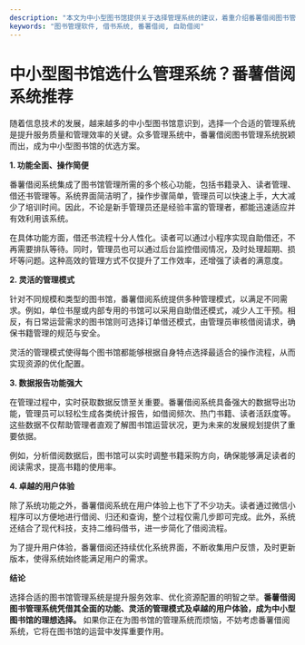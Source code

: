 ```yaml
---
description: "本文为中小型图书馆提供关于选择管理系统的建议，着重介绍番薯借阅图书管理系统的功能和优势。"
keywords: "图书管理软件, 借书系统, 番薯借阅, 自助借阅"
---
```

# 中小型图书馆选什么管理系统？番薯借阅系统推荐

随着信息技术的发展，越来越多的中小型图书馆意识到，选择一个合适的管理系统是提升服务质量和管理效率的关键。众多管理系统中，番薯借阅图书管理系统脱颖而出，成为中小型图书馆的优选方案。

**1. 功能全面、操作简便**

番薯借阅系统集成了图书馆管理所需的多个核心功能，包括书籍录入、读者管理、借还书管理等。系统界面简洁明了，操作步骤简单，管理员可以快速上手，大大减少了培训时间。因此，不论是新手管理员还是经验丰富的管理者，都能迅速适应并有效利用该系统。

在具体功能方面，借还书流程十分人性化。读者可以通过小程序实现自助借还，不再需要排队等待。同时，管理员也可以通过后台监控借阅情况，及时处理超期、损坏等问题。这种高效的管理方式不仅提升了工作效率，还增强了读者的满意度。

**2. 灵活的管理模式**

针对不同规模和类型的图书馆，番薯借阅系统提供多种管理模式，以满足不同需求。例如，单位书屋或内部专用的书馆可以采用自助借还模式，减少人工干预。相反，有日常运营需求的图书馆则可选择订单借还模式，由管理员审核借阅请求，确保书籍管理的规范与安全。

灵活的管理模式使得每个图书馆都能够根据自身特点选择最适合的操作流程，从而实现资源的优化配置。

**3. 数据报告功能强大**

在管理过程中，实时获取数据反馈至关重要。番薯借阅系统具备强大的数据导出功能，管理员可以轻松生成各类统计报告，如借阅频次、热门书籍、读者活跃度等。这些数据不仅帮助管理者直观了解图书馆运营状况，更为未来的发展规划提供了重要依据。

例如，分析借阅数据后，图书馆可以实时调整书籍采购方向，确保能够满足读者的阅读需求，提高书籍的使用率。

**4. 卓越的用户体验**

除了系统功能之外，番薯借阅系统在用户体验上也下了不少功夫。读者通过微信小程序可以方便地进行借阅、归还和查询，整个过程仅需几步即可完成。此外，系统还结合了现代科技，支持二维码借书，进一步简化了借阅流程。

为了提升用户体验，番薯借阅还持续优化系统界面，不断收集用户反馈，及时更新版本，使得系统始终能满足用户的需求。

**结论**

选择合适的图书馆管理系统是提升服务效率、优化资源配置的明智之举。**番薯借阅图书管理系统凭借其全面的功能、灵活的管理模式及卓越的用户体验，成为中小型图书馆的理想选择。** 如果你正在为图书馆的管理系统而烦恼，不妨考虑番薯借阅系统，它将在图书馆的运营中发挥重要作用。
